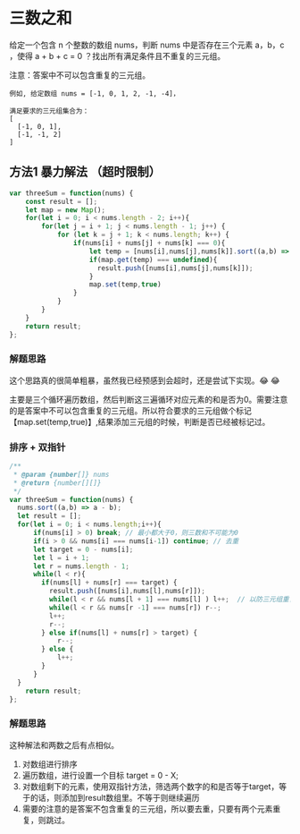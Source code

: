 # 三数之和

给定一个包含 n 个整数的数组 nums，判断 nums 中是否存在三个元素 a，b，c ，使得 a + b + c = 0 ？找出所有满足条件且不重复的三元组。

注意：答案中不可以包含重复的三元组。

```
例如, 给定数组 nums = [-1, 0, 1, 2, -1, -4]，

满足要求的三元组集合为：
[
  [-1, 0, 1],
  [-1, -1, 2]
]
```




## 方法1 暴力解法 （超时限制）
```javascript
var threeSum = function(nums) {
    const result = [];
    let map = new Map();
    for(let i = 0; i < nums.length - 2; i++){
        for(let j = i + 1; j < nums.length - 1; j++) {
            for (let k = j + 1; k < nums.length; k++) {
                if(nums[i] + nums[j] + nums[k] === 0){
                    let temp = [nums[i],nums[j],nums[k]].sort((a,b) => a-b).join(',');
                    if(map.get(temp) === undefined){
                      result.push([nums[i],nums[j],nums[k]]);
                    } 
                    map.set(temp,true)
                }
            }
        }
    }
    return result;
};
```
### **解题思路**

这个思路真的很简单粗暴，虽然我已经预感到会超时，还是尝试下实现。:joy: :joy:  

主要是三个循环遍历数组，然后判断这三遍循环对应元素的和是否为0。需要注意的是答案中不可以包含重复的三元组。所以符合要求的三元组做个标记【map.set(temp,true)】,结果添加三元组的时候，判断是否已经被标记过。

### 排序 + 双指针


```javascript
/**
 * @param {number[]} nums
 * @return {number[][]}
 */
var threeSum = function(nums) {
  nums.sort((a,b) => a - b);
  let result = [];
  for(let i = 0; i < nums.length;i++){
      if(nums[i] > 0) break; // 最小都大于0，则三数和不可能为0
      if(i > 0 && nums[i] === nums[i-1]) continue; // 去重
      let target = 0 - nums[i];
      let l = i + 1;
      let r = nums.length - 1;
      while(l < r){
        if(nums[l] + nums[r] === target) {
          result.push([nums[i],nums[l],nums[r]]);  
          while(l < r && nums[l + 1] === nums[l] ) l++;  // 以防三元组重复
          while(l < r && nums[r -1] === nums[r]) r--;
          l++;
          r--;
        } else if(nums[l] + nums[r] > target) {
            r--;
        } else {
            l++;
        }
      }
  }
    return result;
};
```

### **解题思路**

这种解法和两数之后有点相似。
1) 对数组进行排序
2) 遍历数组，进行设置一个目标 target = 0 - X;
3) 对数组剩下的元素，使用双指针方法，筛选两个数字的和是否等于target，等于的话，则添加到result数组里。不等于则继续遍历
4) 需要的注意的是答案不包含重复的三元组，所以要去重，只要有两个元素重复，则跳过。

